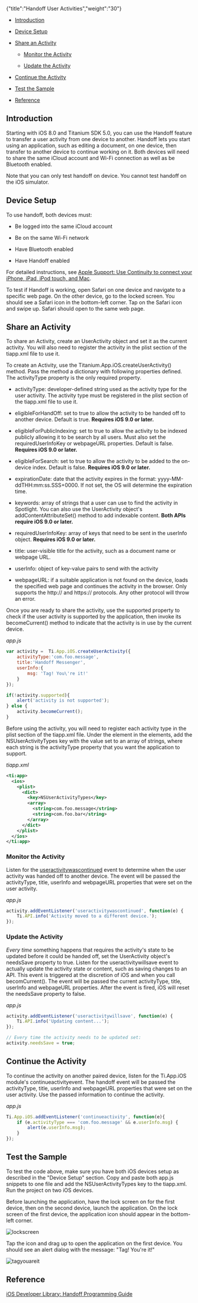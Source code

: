 {"title":"Handoff User Activities","weight":"30"}

* [Introduction](#introduction)

* [Device Setup](#device-setup)

* [Share an Activity](#share-an-activity)

    * [Monitor the Activity](#monitor-the-activity)

    * [Update the Activity](#update-the-activity)

* [Continue the Activity](#continue-the-activity)

* [Test the Sample](#test-the-sample)

* [Reference](#reference)

## Introduction

Starting with iOS 8.0 and Titanium SDK 5.0, you can use the Handoff feature to transfer a user activity from one device to another. Handoff lets you start using an application, such as editing a document, on one device, then transfer to another device to continue working on it. Both devices will need to share the same iCloud account and Wi-Fi connection as well as be Bluetooth enabled.

Note that you can only test handoff on device. You cannot test handoff on the iOS simulator.

## Device Setup

To use handoff, both devices must:

* Be logged into the same iCloud account

* Be on the same Wi-Fi network

* Have Bluetooth enabled

* Have Handoff enabled

For detailed instructions, see [Apple Support: Use Continuity to connect your iPhone, iPad, iPod touch, and Mac](https://support.apple.com/en-us/HT204681).

To test if Handoff is working, open Safari on one device and navigate to a specific web page. On the other device, go to the locked screen. You should see a Safari icon in the bottom-left corner. Tap on the Safari icon and swipe up. Safari should open to the same web page.

## Share an Activity

To share an Activity, create an UserActivity object and set it as the current activity. You will also need to register the activity in the plist section of the tiapp.xml file to use it.

To create an Activity, use the Titanium.App.iOS.createUserActivity() method. Pass the method a dictionary with following properties defined. The activityType property is the only required property.

* activityType: developer-defined string used as the activity type for the user activity. The activity type must be registered in the plist section of the tiapp.xml file to use it.

* eligibleForHandOff: set to true to allow the activity to be handed off to another device. Default is true. **Requires iOS 9.0 or later.**

* eligibleForPublicIndexing: set to true to allow the activity to be indexed publicly allowing it to be search by all users. Must also set the requiredUserInfoKey or webpageURL properties. Default is false. **Requires iOS 9.0 or later.**

* eligibleForSearch: set to true to allow the activity to be added to the on-device index. Default is false. **Requires iOS 9.0 or later.**

* expirationDate: date that the activity expires in the format: yyyy-MM-ddTHH:mm:ss.SSS+0000. If not set, the OS will determine the expiration time.

* keywords: array of strings that a user can use to find the activity in Spotlight. You can also use the UserActivity object's addContentAttributeSet() method to add indexable content. **Both APIs require iOS 9.0 or later.**

* requiredUserInfoKey: array of keys that need to be sent in the userInfo object. **Requires iOS 9.0 or later.**

* title: user-visible title for the activity, such as a document name or webpage URL.

* userInfo: object of key-value pairs to send with the activity

* webpageURL: if a suitable application is not found on the device, loads the specified web page and continues the activity in the browser. Only supports the http:// and https:// protocols. Any other protocol will throw an error.

Once you are ready to share the activity, use the supported property to check if the user activity is supported by the application, then invoke its becomeCurrent() method to indicate that the activity is in use by the current device.

*app.js*

```javascript
var activity =  Ti.App.iOS.createUserActivity({
    activityType:'com.foo.message',
    title:'Handoff Messenger',
    userInfo:{
        msg: 'Tag! You\'re it!'
    }
});

if(!activity.supported){
    alert('activity is not supported');
} else {
    activity.becomeCurrent();
}
```

Before using the activity, you will need to register each activity type in the plist section of the tiapp.xml file. Under the <dict> element in the <ios><plist> elements, add the NSUserActivityTypes key with the value set to an array of strings, where each string is the activityType property that you want the application to support.

*tiapp.xml*

```xml
<ti:app>
  <ios>
    <plist>
      <dict>
        <key>NSUserActivityTypes</key>
        <array>
          <string>com.foo.message</string>
          <string>com.foo.bar</string>
        </array>
      </dict>
    </plist>
  </ios>
</ti:app>
```

### Monitor the Activity

Listen for the [useractivitywascontinued](#!/api/Titanium.App.iOS.UserActivity-event-useractivitywascontinued) event to determine when the user activity was handed off to another device. The event will be passed the activityType, title, userInfo and webpageURL properties that were set on the user activity.

*app.js*

```javascript
activity.addEventListener('useractivitywascontinued', function(e) {
    Ti.API.info('Activity moved to a different device.');
});
```

### Update the Activity

_Every time_ something happens that requires the activity's state to be updated before it could be handed off, set the UserActivity object's needsSave property to true. Listen for the useractivitywillsave event to actually update the activity state or content, such as saving changes to an API. This event is triggered at the discretion of iOS and when you call becomCurrent(). The event will be passed the current activityType, title, userInfo and webpageURL properties. After the event is fired, iOS will reset the needsSave property to false.

*app.js*

```javascript
activity.addEventListener('useractivitywillsave', function(e) {
    Ti.API.info('Updating content...');
});

// Every time the activity needs to be updated set:
activity.needsSave = true;
```

## Continue the Activity

To continue the activity on another paired device, listen for the Ti.App.iOS module's continueactivityevent. The handoff event will be passed the activityType, title, userInfo and webpageURL properties that were set on the user activity. Use the passed information to continue the activity.

*app.js*

```javascript
Ti.App.iOS.addEventListener('continueactivity', function(e){
    if (e.activityType === 'com.foo.message' && e.userInfo.msg) {
        alert(e.userInfo.msg);
    }
});
```

## Test the Sample

To test the code above, make sure you have both iOS devices setup as described in the "Device Setup" section. Copy and paste both app.js snippets to one file and add the NSUserActivityTypes key to the tiapp.xml. Run the project on two iOS devices.

Before launching the application, have the lock screen on for the first device, then on the second device, launch the application. On the lock screen of the first device, the application icon should appear in the bottom-left corner.

![lockscreen](/Images/appc/download/attachments/43315116/lockscreen.png)

Tap the icon and drag up to open the application on the first device. You should see an alert dialog with the message: "Tag! You're it!"

![tagyouareit](/Images/appc/download/attachments/43315116/tagyouareit.png)

## Reference

[iOS Developer Library: Handoff Programming Guide](https://developer.apple.com/library/ios/documentation/UserExperience/Conceptual/Handoff/HandoffFundamentals/HandoffFundamentals.html#//apple_ref/doc/uid/TP40014338)
